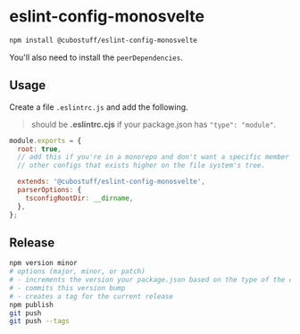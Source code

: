 # eslint-config-monosvelte

```bash
npm install @cubostuff/eslint-config-monosvelte
```

You'll also need to install the `peerDependencies`.

## Usage

Create a file `.eslintrc.js` and add the following.

> should be **.eslintrc.cjs** if your package.json has `"type": "module"`.

```js
module.exports = {
  root: true,
  // add this if you're in a monorepo and don't want a specific member to inherit eslint rules from
  // other configs that exists higher on the file system's tree.

  extends: '@cubostuff/eslint-config-monosvelte',
  parserOptions: {
    tsconfigRootDir: __dirname,
  },
};
```

## Release

```bash
npm version minor
# options (major, minor, or patch)
# - increments the version your package.json based on the type of the change
# - commits this version bump
# - creates a tag for the current release
npm publish
git push
git push --tags
```
